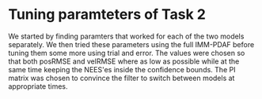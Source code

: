 # Tuning paramteters of Task 2

We started by finding paramters that worked for each of the two models separately.
We then tried these parameters using the full IMM-PDAF before tuning them some more using trial and error.
The values were chosen so that both posRMSE and velRMSE where as low as possible while at the same time keeping the NEES'es inside the confidence bounds.
The PI matrix was chosen to convince the filter to switch between models at appropriate times.
